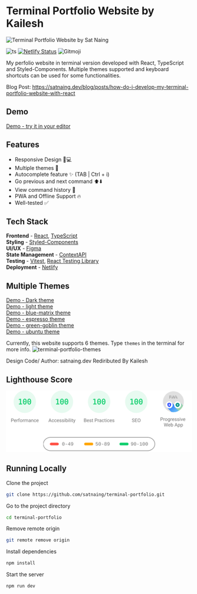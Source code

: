# Terminal Portfolio Website by Kailesh

![Terminal Portfolio Website by Sat Naing](https://user-images.githubusercontent.com/53733092/194220661-e2ff8b4c-f64a-4b64-a836-c52fae6bbcda.png)

![ts](https://badgen.net/badge/Built%20With/TypeScript/blue?style=flat-square)
[![Netlify Status](https://api.netlify.com/api/v1/badges/81fdb91d-c06f-46c2-b18d-dfc6f090f281/deploy-status)](https://app.netlify.com/sites/terminal-sn/deploys)
![Gitmoji](https://img.shields.io/badge/gitmoji-%20😜%20😍-FFDD67.svg?style=flat-square)

My perfolio website in terminal version developed with React, TypeScript and Styled-Components. Multiple themes supported and keyboard shortcuts can be used for some functionalities.

Blog Post: https://satnaing.dev/blog/posts/how-do-i-develop-my-terminal-portfolio-website-with-react

## Demo

<a href="https://www.jinno.app/redirect?from=satnaing&redirect=libary&libName=terminal-portfolio&componentName=App&libCreator=satnaing" target="_blank" rel="noopener noreferrer">Demo - try it in your editor</a>

## Features

- Responsive Design 📱💻
- Multiple themes 🎨
- Autocomplete feature ✨ (TAB | Ctrl + i)
- Go previous and next command ⬆️⬇️
- View command history 📖
- PWA and Offline Support 🔥
- Well-tested ✅

## Tech Stack

**Frontend** - [React](https://reactjs.org/), [TypeScript](https://www.typescriptlang.org/)  
**Styling** - [Styled-Components](https://styled-components.com/)  
**UI/UX** - [Figma](https://figma.com/)  
**State Management** - [ContextAPI](https://reactjs.org/docs/context.html)  
**Testing** - [Vitest](https://vitest.dev/), [React Testing Library](https://testing-library.com/)  
**Deployment** - [Netlify](https://app.netlify.com/)

## Multiple Themes

<a href="https://www.jinno.app/redirect?from=satnaing&redirect=libary&libName=terminal-portfolio&componentName=App&libCreator=satnaing" target="_blank" rel="noopener noreferrer">Demo - Dark theme</a><br/>
<a href="https://www.jinno.app/redirect?from=satnaing&redirect=libary&libName=terminal-portfolio&componentName=AppLight&libCreator=satnaing" target="_blank" rel="noopener noreferrer">Demo - light theme</a><br/>
<a href="https://www.jinno.app/redirect?from=satnaing&redirect=libary&libName=terminal-portfolio&componentName=AppBlue&libCreator=satnaing" target="_blank" rel="noopener noreferrer">Demo - blue-matrix theme</a><br/>
<a href="https://www.jinno.app/redirect?from=satnaing&redirect=libary&libName=terminal-portfolio&componentName=AppEspresso&libCreator=satnaing" target="_blank" rel="noopener noreferrer">Demo - espresso theme</a><br/>
<a href="https://www.jinno.app/redirect?from=satnaing&redirect=libary&libName=terminal-portfolio&componentName=AppGreen&libCreator=satnaing" target="_blank" rel="noopener noreferrer">Demo - green-goblin theme</a><br/>
<a href="https://www.jinno.app/redirect?from=satnaing&redirect=libary&libName=terminal-portfolio&componentName=AppUbuntu&libCreator=satnaing" target="_blank" rel="noopener noreferrer">Demo - ubuntu theme</a><br/>

Currently, this website supports 6 themes. Type `themes` in the terminal for more info.
![terminal-portfolio-themes](https://user-images.githubusercontent.com/53733092/194221801-94f1c28b-4865-4b7f-a73e-d41132519bea.png)

Design Code/ Author: satnaing.dev
Rediributed By Kailesh

## Lighthouse Score

<p align="center">
<img width="710" alt="Sat Naing Terminal Lighthouse Score" src="public/lighthouse-result.svg">
</p>

## Running Locally

Clone the project

```bash
git clone https://github.com/satnaing/terminal-portfolio.git
```

Go to the project directory

```bash
cd terminal-portfolio
```

Remove remote origin

```bash
git remote remove origin
```

Install dependencies

```bash
npm install
```

Start the server

```bash
npm run dev
```

